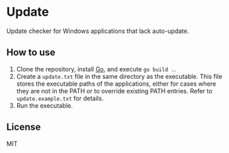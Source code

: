 # Update

Update checker for Windows applications that lack auto-update.

## How to use

1. Clone the repository, install [Go](https://go.dev/dl/), and execute `go build .`.
2. Create a `update.txt` file in the same directory as the executable. This file stores the executable paths of the applications, either for cases where they are not in the PATH or to override existing PATH entries. Refer to `update.example.txt` for details.
3. Run the executable.

## License

MIT